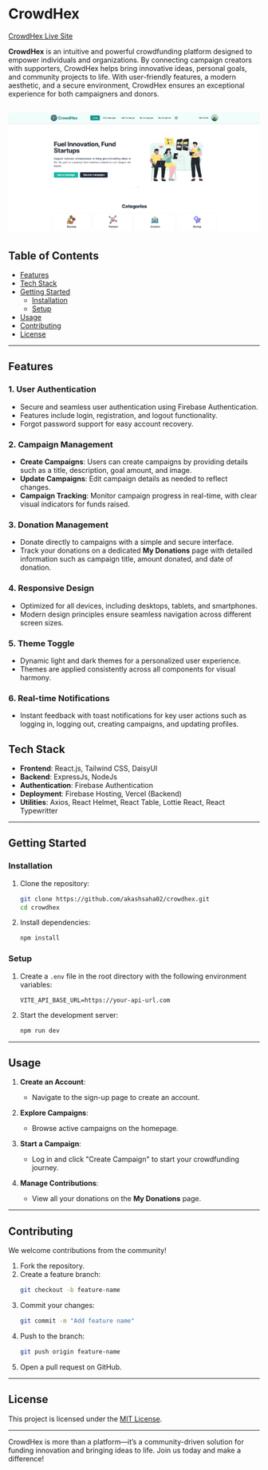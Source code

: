 
# CrowdHex  

[CrowdHex Live Site](https://crowdhex.web.app/)  

**CrowdHex** is an intuitive and powerful crowdfunding platform designed to empower individuals and organizations. By connecting campaign creators with supporters, CrowdHex helps bring innovative ideas, personal goals, and community projects to life. With user-friendly features, a modern aesthetic, and a secure environment, CrowdHex ensures an exceptional experience for both campaigners and donors.

![alt text](./src/assets/github-banner.png)
---

## Table of Contents  

- [Features](#features)  
- [Tech Stack](#tech-stack)  
- [Getting Started](#getting-started)  
  - [Installation](#installation)  
  - [Setup](#setup)  
- [Usage](#usage)  
- [Contributing](#contributing)  
- [License](#license)  

---

## Features  

### 1. **User Authentication**  
- Secure and seamless user authentication using Firebase Authentication.  
- Features include login, registration, and logout functionality.  
- Forgot password support for easy account recovery.  

### 2. **Campaign Management**  
- **Create Campaigns**: Users can create campaigns by providing details such as a title, description, goal amount, and image.  
- **Update Campaigns**: Edit campaign details as needed to reflect changes.  
- **Campaign Tracking**: Monitor campaign progress in real-time, with clear visual indicators for funds raised.  

### 3. **Donation Management**  
- Donate directly to campaigns with a simple and secure interface.  
- Track your donations on a dedicated **My Donations** page with detailed information such as campaign title, amount donated, and date of donation.  

### 4. **Responsive Design**  
- Optimized for all devices, including desktops, tablets, and smartphones.  
- Modern design principles ensure seamless navigation across different screen sizes.  

### 5. **Theme Toggle**  
- Dynamic light and dark themes for a personalized user experience.  
- Themes are applied consistently across all components for visual harmony.  

### 6. **Real-time Notifications**  
- Instant feedback with toast notifications for key user actions such as logging in, logging out, creating campaigns, and updating profiles.  

## Tech Stack  

- **Frontend**: React.js, Tailwind CSS, DaisyUI
- **Backend**: ExpressJs, NodeJs  
- **Authentication**: Firebase Authentication  
- **Deployment**: Firebase Hosting, Vercel (Backend)  
- **Utilities**: Axios, React Helmet, React Table, Lottie React, React Typewritter  

---

## Getting Started  

### Installation  

1. Clone the repository:  
   ```bash  
   git clone https://github.com/akashsaha02/crowdhex.git  
   cd crowdhex  
   ```  

2. Install dependencies:  
   ```bash  
   npm install  
   ```  

### Setup  

1. Create a `.env` file in the root directory with the following environment variables:  
   ```env  
   VITE_API_BASE_URL=https://your-api-url.com  
   ```  

2. Start the development server:  
   ```bash  
   npm run dev  
   ```  

---

## Usage  

1. **Create an Account**:  
   - Navigate to the sign-up page to create an account.  

2. **Explore Campaigns**:  
   - Browse active campaigns on the homepage.  

3. **Start a Campaign**:  
   - Log in and click "Create Campaign" to start your crowdfunding journey.  

4. **Manage Contributions**:  
   - View all your donations on the **My Donations** page.  

---

## Contributing  

We welcome contributions from the community!  

1. Fork the repository.  
2. Create a feature branch:  
   ```bash  
   git checkout -b feature-name  
   ```  
3. Commit your changes:  
   ```bash  
   git commit -m "Add feature name"  
   ```  
4. Push to the branch:  
   ```bash  
   git push origin feature-name  
   ```  
5. Open a pull request on GitHub.  

---

## License  

This project is licensed under the [MIT License](LICENSE).  

---

CrowdHex is more than a platform—it’s a community-driven solution for funding innovation and bringing ideas to life. Join us today and make a difference!